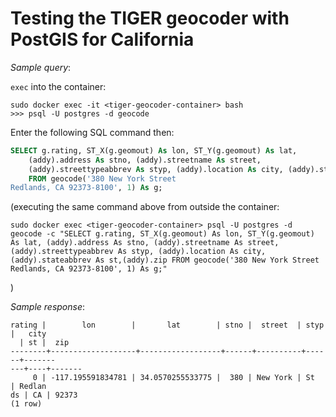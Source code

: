 # Testing the TIGER geocoder with PostGIS for California

_Sample query_:

`exec` into the container:

```shell
sudo docker exec -it <tiger-geocoder-container> bash
>>> psql -U postgres -d geocode

```

Enter the following SQL command then:

```sql
SELECT g.rating, ST_X(g.geomout) As lon, ST_Y(g.geomout) As lat,
    (addy).address As stno, (addy).streetname As street,
    (addy).streettypeabbrev As styp, (addy).location As city, (addy).stateabbrev As st,(addy).zip
    FROM geocode('380 New York Street
Redlands, CA 92373-8100', 1) As g;

```

(executing the same command above from outside the container:

```shell
sudo docker exec <tiger-geocoder-container> psql -U postgres -d geocode -c "SELECT g.rating, ST_X(g.geomout) As lon, ST_Y(g.geomout) As lat, (addy).address As stno, (addy).streetname As street, (addy).streettypeabbrev As styp, (addy).location As city, (addy).stateabbrev As st,(addy).zip FROM geocode('380 New York Street Redlands, CA 92373-8100', 1) As g;"

```

)

_Sample response_:

```shell
rating |        lon        |       lat        | stno |  street  | styp |   city
  | st |  zip
--------+-------------------+------------------+------+----------+------+-------
---+----+-------
     0 | -117.195591834781 | 34.0570255533775 |  380 | New York | St   | Redlan
ds | CA | 92373
(1 row)

```
